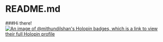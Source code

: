 # README.md

###Hi there!
[![An image of @mithundilshan's Holopin badges, which is a link to view their full Holopin profile](https://holopin.me/mithundilshan)](https://holopin.io/@mithundilshan)
